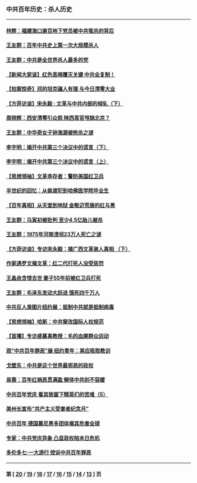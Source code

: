 ### 中共百年历史：杀人历史
---
#### [林辉：福建海口逾百地下党员被中共冤杀的背后](../../pages/nf1176106/n13878946.md?05160430) 
#### [王友群：百年中共史上第一次大规模杀人](../../pages/nf1176106/n13863785.md?05160430) 
#### [王友群：中共是全世界杀人最多的党](../../pages/nf1176106/n13860689.md?05160430) 
#### [【新闻大家谈】红色高棉覆灭关键 中共全复制！](../../pages/nf1176106/n13850222.md?05160430) 
#### [【拍案惊奇】邓的坦克碾人有理 与今日清零大业](../../pages/nf1176106/n13729574.md?05160430) 
#### [【方菲访谈】宋永毅 : 文革与中共内部的倾轧（下）](../../pages/nf1176106/n13486836.md?05160430) 
#### [周晓辉：西安清零引众怒 陕西高官甩锅北京？](../../pages/nf1176106/n13484627.md?05160430) 
#### [王友群：中华奇女子钟海源被枪杀之谜](../../pages/nf1176106/n13430555.md?05160430) 
#### [李宇明：揭开中共第三个决议中的谎言（下）](../../pages/nf1176106/n13389389.md?05160430) 
#### [李宇明：揭开中共第三个决议中的谎言（上）](../../pages/nf1176106/n13388697.md?05160430) 
#### [【思想领袖】文革幸存者：警防美国红卫兵](../../pages/nf1176106/n13339289.md?05160430) 
#### [半世纪的回忆：从偷渡犯到哈佛医学院毕业生](../../pages/nf1176106/n13345328.md?05160430) 
#### [【百年真相】从天堂到地狱 金敬迈荒唐的红与黑](../../pages/nf1176106/n13336995.md?05160430) 
#### [王友群：马寅初被批判 至少4.5亿胎儿被杀](../../pages/nf1176106/n13260313.md?05160430) 
#### [王友群：1975年河南溃坝23万人死亡之谜](../../pages/nf1176106/n13231576.md?05160430) 
#### [【方菲访谈】专访宋永毅：揭广西文革骇人真相 （下）](../../pages/nf1176106/n13209074.md?05160430) 
#### [作家遇罗文揭文革：红二代打死人没受惩罚](../../pages/nf1176106/n13205254.md?05160430) 
#### [王晶垚含恨去世 妻子55年前被红卫兵打死](../../pages/nf1176106/n13203590.md?05160430) 
#### [王友群：毛泽东发动大跃进 饿死四千万人](../../pages/nf1176106/n13177158.md?05160430) 
#### [中共反人类图片纽约展：抵制中共就是抵制病毒](../../pages/nf1176106/n13115371.md?05160430) 
#### [【思想领袖】哈斯：中共窜改国际人权规范](../../pages/nf1176106/n13053647.md?05160430) 
#### [【首播】专访盛慕真教授：毛的血腥群众运动](../../pages/nf1176106/n13091782.md?05160430) 
#### [观“中共百年罪恶”展 纽约青年：美应吸取教训](../../pages/nf1176106/n13085246.md?05160430) 
#### [戈壁东：中共是这个世界最邪恶的政权](../../pages/nf1176106/n13085641.md?05160430) 
#### [易蓉：百年红祸恶贯满盈 解体中共刻不容缓](../../pages/nf1176106/n13084455.md?05160430) 
#### [中共百年党庆 看其铁窗下精英们的苦难（5）](../../pages/nf1176106/n13076766.md?05160430) 
#### [美州长宣布“共产主义受害者纪念月”](../../pages/nf1176106/n13074024.md?05160430) 
#### [中共百年 德国慕尼黑多团体揭其危害全球](../../pages/nf1176106/n13068873.md?05160430) 
#### [专家：中共党庆异象 凸显政权陷末日危机](../../pages/nf1176106/n13067084.md?05160430) 
#### [多伦多七·一大游行 控诉中共百年罪恶](../../pages/nf1176106/n13062043.md?05160430) 

---
#### 第 [ [20](./20.md?05160430) / [19](./19.md?05160430) / [18](./18.md?05160430) / [17](./17.md?05160430) / [16](./16.md?05160430) / [15](./15.md?05160430) / [14](./14.md?05160430) / [13](./13.md?05160430) ] 页
